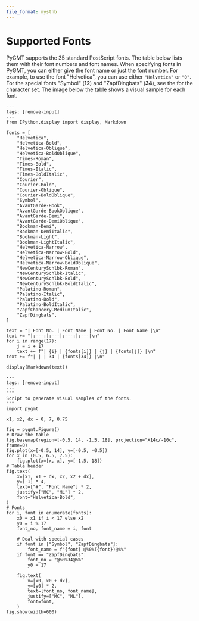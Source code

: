 ```yaml
---
file_format: mystnb
---
```


# Supported Fonts

PyGMT supports the 35 standard PostScript fonts. The table below lists them with their
font numbers and font names. When specifying fonts in PyGMT, you can either give the
font name or just the font number. For example, to use the font "Helvetica", you can use
either `"Helvetica"` or `"0"`. For the special fonts "Symbol" (**12**) and
"ZapfDingbats" (**34**), see the [](/techref/encodings.md) for the character set.
The image below the table shows a visual sample for each font.

```{code-cell}
---
tags: [remove-input]
---
from IPython.display import display, Markdown

fonts = [
    "Helvetica",
    "Helvetica-Bold",
    "Helvetica-Oblique",
    "Helvetica-BoldOblique",
    "Times-Roman",
    "Times-Bold",
    "Times-Italic",
    "Times-BoldItalic",
    "Courier",
    "Courier-Bold",
    "Courier-Oblique",
    "Courier-BoldOblique",
    "Symbol",
    "AvantGarde-Book",
    "AvantGarde-BookOblique",
    "AvantGarde-Demi",
    "AvantGarde-DemiOblique",
    "Bookman-Demi",
    "Bookman-DemiItalic",
    "Bookman-Light",
    "Bookman-LightItalic",
    "Helvetica-Narrow",
    "Helvetica-Narrow-Bold",
    "Helvetica-Narrow-Oblique",
    "Helvetica-Narrow-BoldOblique",
    "NewCenturySchlbk-Roman",
    "NewCenturySchlbk-Italic",
    "NewCenturySchlbk-Bold",
    "NewCenturySchlbk-BoldItalic",
    "Palatino-Roman",
    "Palatino-Italic",
    "Palatino-Bold",
    "Palatino-BoldItalic",
    "ZapfChancery-MediumItalic",
    "ZapfDingbats",
]

text = "| Font No. | Font Name | Font No. | Font Name |\n"
text += "|:---:|:---|:---:|:---|\n"
for i in range(17):
    j = i + 17
    text += f"| {i} | {fonts[i]} | {j} | {fonts[j]} |\n"
text += f"| | | 34 | {fonts[34]} |\n"

display(Markdown(text))
```

```{code-cell}
---
tags: [remove-input]
---
"""
Script to generate visual samples of the fonts.
"""
import pygmt

x1, x2, dx = 0, 7, 0.75

fig = pygmt.Figure()
# Draw the table
fig.basemap(region=[-0.5, 14, -1.5, 18], projection="X14c/-10c", frame=0)
fig.plot(x=[-0.5, 14], y=[-0.5, -0.5])
for x in (0.5, 6.5, 7.5):
    fig.plot(x=[x, x], y=[-1.5, 18])
# Table header
fig.text(
    x=[x1, x1 + dx, x2, x2 + dx],
    y=[-1] * 4,
    text=["#", "Font Name"] * 2,
    justify=["MC", "ML"] * 2,
    font="Helvetica-Bold",
)
# Fonts
for i, font in enumerate(fonts):
    x0 = x1 if i < 17 else x2
    y0 = i % 17
    font_no, font_name = i, font

    # Deal with special cases
    if font in ["Symbol", "ZapfDingbats"]:
        font_name = f"{font} @%0%({font})@%%"
    if font == "ZapfDingbats":
        font_no = "@%0%34@%%"
        y0 = 17

    fig.text(
        x=[x0, x0 + dx],
        y=[y0] * 2,
        text=[font_no, font_name],
        justify=["MC", "ML"],
        font=font,
    )
fig.show(width=600)
```
